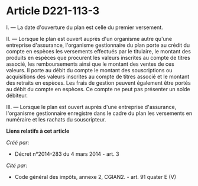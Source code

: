 # Article D221-113-3

I. ― La date d'ouverture du plan est celle du premier versement.

II. ― Lorsque le plan est ouvert auprès d'un organisme autre qu'une entreprise d'assurance, l'organisme gestionnaire du plan
porte au crédit du compte en espèces les versements effectués par le titulaire, le montant des produits en espèces que
procurent les valeurs inscrites au compte de titres associé, les remboursements ainsi que le montant des ventes de ces
valeurs. Il porte au débit du compte le montant des souscriptions ou acquisitions des valeurs inscrites au compte de titres
associé et le montant des retraits en espèces. Les frais de gestion peuvent également être portés au débit du compte en
espèces. Ce compte ne peut pas présenter un solde débiteur.

III. ― Lorsque le plan est ouvert auprès d'une entreprise d'assurance, l'organisme gestionnaire enregistre dans le cadre du
plan les versements en numéraire et les rachats du souscripteur.

**Liens relatifs à cet article**

_Créé par_:

  - Décret n°2014-283 du 4 mars 2014 - art. 3

_Cité par_:

  - Code général des impôts, annexe 2, CGIAN2. - art. 91 quater E (V)
